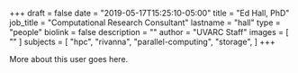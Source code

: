 +++
draft = false
date = "2019-05-17T15:25:10-05:00"
title = "Ed Hall, PhD"
job_title = "Computational Research Consultant"
lastname = "hall"
type = "people"
biolink = false
description = ""
author = "UVARC Staff"
images = [
  ""
]
subjects = [
  "hpc",
  "rivanna",
  "parallel-computing",
  "storage",
]
+++

More about this user goes here.
